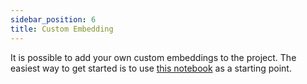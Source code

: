```yaml
---
sidebar_position: 6
title: Custom Embedding
---
```


It is possible to add your own custom embeddings to the project.
The easiest way to get started is to use [this notebook][custom-embeddings-notebook] as a starting point.

[custom-embeddings-notebook]: https://github.com/encord-team/encord-active/blob/main/examples/adding-own-custom-embeddings.ipynb
